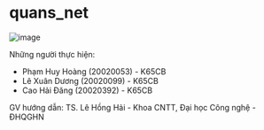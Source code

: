 # quans_net
![image](https://user-images.githubusercontent.com/40011645/170823465-1cb1f8dc-13c4-4576-849a-61d3b66e4750.png)

Những người thực hiện:
- Phạm Huy Hoàng (20020053) - K65CB
- Lê Xuân Dương (20020099) - K65CB
- Cao Hải Đăng (20020392) - K65CB

GV hướng dẫn: TS. Lê Hồng Hải - Khoa CNTT, Đại học Công nghệ - ĐHQGHN
